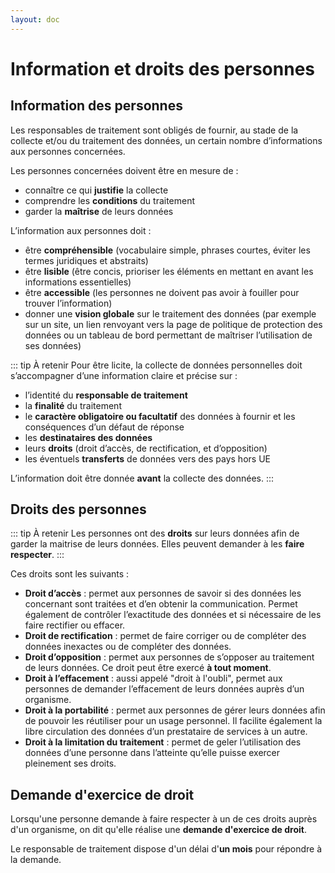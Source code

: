 ```yaml
---
layout: doc
---
```


# Information et droits des personnes

## Information des personnes

Les responsables de traitement sont obligés de fournir, au stade de la collecte et/ou du traitement
des données, un certain nombre d’informations aux personnes concernées.

Les personnes concernées doivent être en mesure de :

- connaître ce qui **justifie** la collecte
- comprendre les **conditions** du traitement
- garder la **maîtrise** de leurs données

L’information aux personnes doit :

- être **compréhensible** (vocabulaire simple, phrases courtes, éviter les termes juridiques et abstraits)
- être **lisible** (être concis, prioriser les éléments en mettant en avant les informations essentielles)
- être **accessible** (les personnes ne doivent pas avoir à fouiller pour trouver l’information)
- donner une **vision globale** sur le traitement des données (par exemple sur un site, un lien renvoyant vers la page
  de politique de protection des données ou un tableau de bord permettant de maîtriser l’utilisation de ses données)

::: tip À retenir
Pour être licite, la collecte de données personnelles doit s’accompagner d’une information claire et précise sur :

- l’identité du **responsable de traitement**
- la **finalité** du traitement
- le **caractère obligatoire ou facultatif** des données à fournir et les conséquences d’un défaut de réponse
- les **destinataires des données**
- leurs **droits** (droit d’accès, de rectification, et d’opposition)
- les éventuels **transferts** de données vers des pays hors UE

L’information doit être donnée **avant** la collecte des données.
:::

## Droits des personnes

::: tip À retenir
Les personnes ont des **droits** sur leurs données afin de garder la maitrise de leurs données.
Elles peuvent demander à les **faire respecter**.
:::

Ces droits sont les suivants :

- **Droit d’accès** : permet aux personnes de savoir si des données les concernant sont traitées et d’en obtenir la communication. 
Permet également de contrôler l’exactitude des données et si nécessaire de les faire rectifier ou effacer.
- **Droit de rectification** : permet de faire corriger ou de compléter des données inexactes ou de compléter des données.
- **Droit d’opposition** : permet aux personnes de s’opposer au traitement de leurs données. Ce droit peut être exercé **à tout moment**.
- **Droit à l’effacement** : aussi appelé "droit à l'oubli", permet aux personnes de demander l’effacement de leurs données auprès d’un organisme.
- **Droit à la portabilité** : permet aux personnes de gérer leurs données afin de pouvoir les réutiliser pour un usage personnel. 
Il facilite également la libre circulation des données d’un prestataire de services à un autre.
- **Droit à la limitation du traitement** : permet de geler l’utilisation des données d’une personne dans l’atteinte qu’elle puisse exercer pleinement ses droits.

## Demande d'exercice de droit

Lorsqu'une personne demande à faire respecter à un de ces droits auprès d'un organisme, on dit qu'elle réalise une
**demande d'exercice de droit**.

Le responsable de traitement dispose d'un délai d'**un mois** pour répondre à la demande.